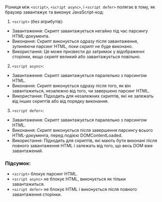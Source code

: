 Різниця між `<script>`, `<script async>`, і `<script defer>` полягає в тому, як браузер завантажує та виконує JavaScript-код:

1. `<script>` (без атрибутів):

  * Завантаження: Скрипт завантажується негайно під час парсингу HTML-документа.
  * Виконання: Скрипт виконується одразу після завантаження, зупиняючи парсинг HTML, поки скрипт не буде виконано.
  * Використання: Це може призвести до затримок у відображенні сторінки, якщо скрипт великий або завантажується повільно.

2. `<script async>`:

  * Завантаження: Скрипт завантажується паралельно з парсингом HTML.
  * Виконання: Скрипт виконується одразу після того, як він завантажиться, незалежно від того, чи завершено парсинг HTML.
  * Використання: Підходить для незалежних скриптів, які не залежать від інших скриптів або від порядку виконання.

3. `<script defer>`:

  * Завантаження: Скрипт завантажується паралельно з парсингом HTML.
  * Виконання: Скрипт виконується після завершення парсингу всього HTML-документа, перед подією DOMContentLoaded.
  * Використання: Підходить для скриптів, які мають бути виконані після повного завантаження HTML і залежать від того, що весь DOM вже завантажений.

### Підсумок:

* `<script>` блокує парсинг HTML.
* `<script async>` не блокує HTML, виконується як тільки завантажиться.
* `<script defer>` не блокує HTML і виконується після повного завантаження сторінки.